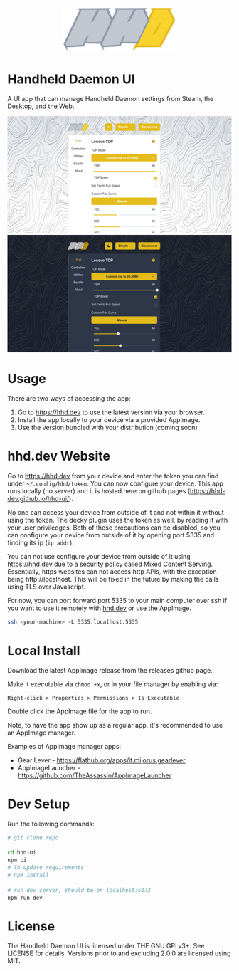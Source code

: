 <h1 align="center">
    <picture>
        <source media="(prefers-color-scheme: dark)" srcset="https://raw.githubusercontent.com/hhd-dev/hhd/master/art/logo_dark.svg" width="50%">
        <source media="(prefers-color-scheme: light)" srcset="https://raw.githubusercontent.com/hhd-dev/hhd/master/art/logo_light.svg" width="50%">
        <img alt="Handheld Daemon Logo." src="https://raw.githubusercontent.com/hhd-dev/hhd/master/art/logo_light.svg" width="50%">
    </picture>
</h1>

# Handheld Daemon UI

A UI app that can manage Handheld Daemon settings from Steam, the Desktop, and
the Web.

![Light Mode Picture](./res/app_light.png)
![Dark Mode Picture](./res/app_dark.png)

# Usage

There are two ways of accessing the app:

1. Go to https://hhd.dev to use the latest version via your browser.
2. Install the app locally to your device via a provided AppImage.
3. Use the version bundled with your distribution (coming soon)

# hhd.dev Website

Go to https://hhd.dev from your device and enter the token you can find under
`~/.config/hhd/token`.
You can now configure your device.
This app runs locally (no server) and it is hosted here on github pages
(https://hhd-dev.github.io/hhd-ui/).

No one can access your device from outside of it and not within it
without using the token.
The decky plugin uses the token as well, by reading it with your user priviledges.
Both of these precautions can be disabled, so you can configure your device
from outside of it by opening port 5335 and finding its ip (`ip addr`).

You can not use configure your device from outside of it
using https://hhd.dev due to a security policy called Mixed Content Serving.
Essentially, https websites can not access http APIs, with the exception being
http://localhost.
This will be fixed in the future by making the calls using TLS over Javascript.

For now, you can port forward port 5335 to your main computer over ssh if you
want to use it remotely with [hhd.dev](https://hhd.dev) or use the AppImage.

```bash
ssh <your-machine> -L 5335:localhost:5335
```

# Local Install

Download the latest AppImage release from the releases github page.

Make it executable via `chmod +x`, or in your file manager by enabling via:

```
Right-click > Properties > Permissions > Is Executable
```

Double click the AppImage file for the app to run.

Note, to have the app show up as a regular app, it's recommended to use an AppImage manager.

Examples of AppImage manager apps:

- Gear Lever - https://flathub.org/apps/it.mijorus.gearlever
- AppImageLauncher - https://github.com/TheAssassin/AppImageLauncher

# Dev Setup

Run the following commands:

```bash
# git clone repo

cd hhd-ui
npm ci
# To update requirements
# npm install

# run dev server, should be on localhost:5173
npm run dev
```

# License
The Handheld Daemon UI is licensed under THE GNU GPLv3+. See LICENSE for details.
Versions prior to and excluding 2.0.0 are licensed using MIT.